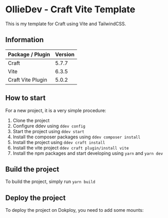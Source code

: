 # OllieDev - Craft Vite Template

This is my template for Craft using Vite and TailwindCSS.

## Information

| Package / Plugin  | Version |
|-------------------|---------|
| Craft             | 5.7.7   |
| Vite              | 6.3.5   |
| Craft Vite Plugin | 5.0.2   |

## How to start

For a new project, it is a very simple procedure:
1. Clone the project
2. Configure ddev using ```ddev config```
3. Start the project using ```ddev start```
4. Install the composer packages using ```ddev composer install```
5. Install the project using ```ddev craft install```
6. Install the vite project ```ddev craft plugin/install vite```
7. Install the npm packages and start developing using ```yarn``` and ```yarn dev```

## Build the project

To build the project, simply run ```yarn build```

## Deploy the project

To deploy the project on Dokploy, you need to add some mounts:
